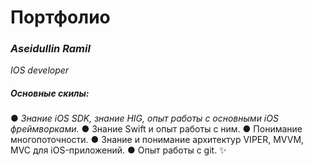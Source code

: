 # Портфолио
### _Aseidullin Ramil_

*IOS developer*

##### Основные скилы:
● _Знание iOS SDK, знание HIG, опыт работы с основными iOS фреймворками._
● Знание Swift и опыт работы с ним.
● Понимание многопоточности.
● Знание и понимание архитектур VIPER, MVVM, MVC для iOS-приложений.
● Опыт работы с git. ✨
